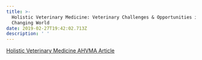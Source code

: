```yaml
---
title: >-
  Holistic Veterinary Medicine: Veterinary Challenges & Opportunities in a
  Changing World
date: 2019-02-27T19:42:02.713Z
description: ' '
---
```

[Holistic Veterinary Medicine AHVMA Article](/img/ahvma-holistic.pdf)
